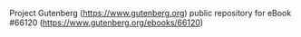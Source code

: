 Project Gutenberg (https://www.gutenberg.org) public repository for
eBook #66120 (https://www.gutenberg.org/ebooks/66120)

